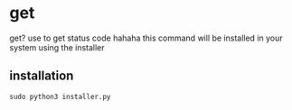 # get
get? use to get status code hahaha this command will be installed in your system using the installer

## installation
```py
sudo python3 installer.py
```
